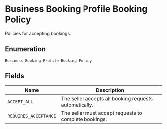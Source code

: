 
# Business Booking Profile Booking Policy

Policies for accepting bookings.

## Enumeration

`Business Booking Profile Booking Policy`

## Fields

| Name | Description |
|  --- | --- |
| `ACCEPT_ALL` | The seller accepts all booking requests automatically. |
| `REQUIRES_ACCEPTANCE` | The seller must accept requests to complete bookings. |

